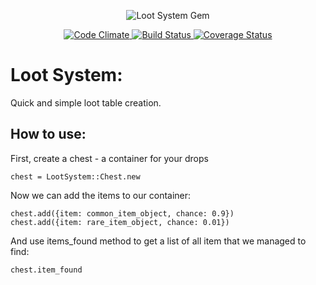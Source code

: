<p align="center">
  <img src="http://krowinski.com/files/loot_system/img/logo.png" alt="Loot System Gem" />
</p>
<p align="center">
  <a href="https://codeclimate.com/github/archdragon/loot_system">
    <img src="https://codeclimate.com/github/archdragon/loot_system/badges/gpa.svg" alt="Code Climate" />
  </a>
  <a href="https://travis-ci.org/archdragon/loot_system">
    <img src="https://travis-ci.org/archdragon/loot_system.svg?branch=master" alt="Build Status" />
  </a>
  <a href="https://coveralls.io/r/archdragon/loot_system?branch=master">
    <img src="https://coveralls.io/repos/archdragon/loot_system/badge.svg?branch=master" alt="Coverage Status" />
  </a>
</p>

# Loot System:

Quick and simple loot table creation.

## How to use:

First, create a chest - a container for your drops

    chest = LootSystem::Chest.new

Now we can add the items to our container:

    chest.add({item: common_item_object, chance: 0.9})
    chest.add({item: rare_item_object, chance: 0.01})

And use items_found method to get a list of all item that we managed to find:

    chest.item_found

